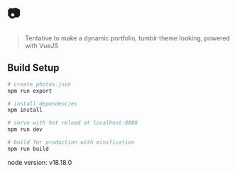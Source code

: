 # 📷

> Tentative to make a dynamic portfolio, tumblr theme looking, powered with VueJS

## Build Setup

```bash
# create photos.json
npm run export

# install dependencies
npm install

# serve with hot reload at localhost:8080
npm run dev

# build for production with minification
npm run build
```

node version: v18.18.0
